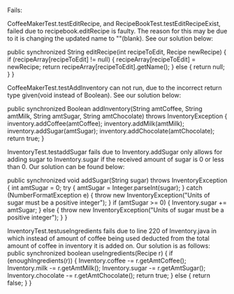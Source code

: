 Fails:

CoffeeMakerTest.testEditRecipe, and RecipeBookTest.testEditRecipeExist, failed due to recipebook.editRecipe is faulty. The reason for this may be due to it is changing the updated name to ""(blank). See our solution below:

public synchronized String editRecipe(int recipeToEdit, Recipe newRecipe) {
		if (recipeArray[recipeToEdit] != null) {
			recipeArray[recipeToEdit] = newRecipe;
			return recipeArray[recipeToEdit].getName();
		} else {
			return null;
		}
	}



CoffeeMakerTest.testAddInventory can not run, due to the incorrect return type given(void instead of Boolean). See our solution below:

public synchronized Boolean addInventory(String amtCoffee, String amtMilk, String amtSugar, String amtChocolate) throws InventoryException {
	    inventory.addCoffee(amtCoffee);
	    inventory.addMilk(amtMilk);
	    inventory.addSugar(amtSugar);
	    inventory.addChocolate(amtChocolate);
        return true;
    }



InventoryTest.testaddSugar fails due to Inventory.addSugar only allows for adding sugar to Inventory.sugar if the received amount of sugar is 0 or less than 0. Our solution can be found below:

public synchronized void addSugar(String sugar) throws InventoryException {
    	int amtSugar = 0;
    	try {
    		amtSugar = Integer.parseInt(sugar);
    	} catch (NumberFormatException e) {
    		throw new InventoryException("Units of sugar must be a positive integer");
    	}
		if (amtSugar >= 0) {
			Inventory.sugar += amtSugar;
		} else {
			throw new InventoryException("Units of sugar must be a positive integer");
		}
    }
    
    
    
InventoryTest.testuseIngredients fails due to line 220 of Inventory.java in which instead of amount of coffee being used deducted from the total amount of   coffee in inventory it is added on. Our solution is as follows:
    public synchronized boolean useIngredients(Recipe r) {
    	if (enoughIngredients(r)) {
	    	Inventory.coffee -= r.getAmtCoffee();
	    	Inventory.milk -= r.getAmtMilk();
	    	Inventory.sugar -= r.getAmtSugar();
	    	Inventory.chocolate -= r.getAmtChocolate();
	    	return true;
    	} else {
    		return false;
    	}
    }
